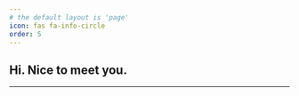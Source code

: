 ```yaml
---
# the default layout is 'page'
icon: fas fa-info-circle
order: 5
---
```


<link rel="stylesheet" type='text/css' href="https://cdn.jsdelivr.net/gh/devicons/devicon@latest/devicon.min.css" />
<link rel="stylesheet" type='text/css' href="/assets/css/about.css" />
<script src="/assets/js/about.js" defer></script>

## Hi. Nice to meet you.

<hr class="about">

<div id="tools"></div>

